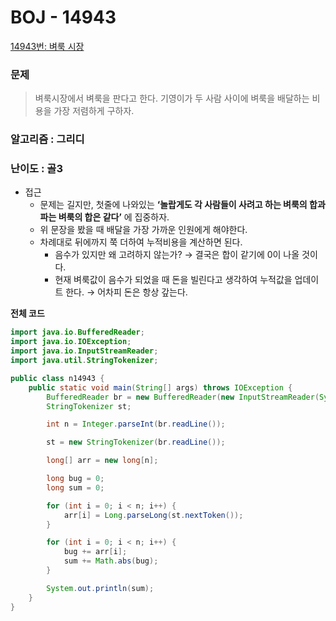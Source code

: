 # BOJ - 14943

[14943번: 벼룩 시장](https://www.acmicpc.net/problem/14943)

### 문제

> 벼룩시장에서 벼룩을 판다고 한다. 기영이가 두 사람 사이에 벼룩을 배달하는 비용을 가장 저렴하게 구하자.
> 

### 알고리즘 : 그리디

### 난이도 : 골3

- 접근
    - 문제는 길지만, 첫줄에 나와있는 **‘놀랍게도 각 사람들이 사려고 하는 벼룩의 합과 파는 벼룩의 합은 같다’** 에 집중하자.
    - 위 문장을 봤을 때 배달을 가장 가까운 인원에게 해야한다.
    - 차례대로 뒤에까지 쭉 더하여 누적비용을 계산하면 된다.
        - 음수가 있지만 왜 고려하지 않는가? → 결국은 합이 같기에 0이 나올 것이다.
        - 현재 벼룩값이 음수가 되었을 때 돈을 빌린다고 생각하여 누적값을 업데이트 한다. → 어차피 돈은 항상 갚는다.

**전체 코드**

```java
import java.io.BufferedReader;
import java.io.IOException;
import java.io.InputStreamReader;
import java.util.StringTokenizer;

public class n14943 {
    public static void main(String[] args) throws IOException {
        BufferedReader br = new BufferedReader(new InputStreamReader(System.in));
        StringTokenizer st;

        int n = Integer.parseInt(br.readLine());

        st = new StringTokenizer(br.readLine());

        long[] arr = new long[n];

        long bug = 0;
        long sum = 0;

        for (int i = 0; i < n; i++) {
            arr[i] = Long.parseLong(st.nextToken());
        }

        for (int i = 0; i < n; i++) {
            bug += arr[i];
            sum += Math.abs(bug);
        }

        System.out.println(sum);
    }
}
```
